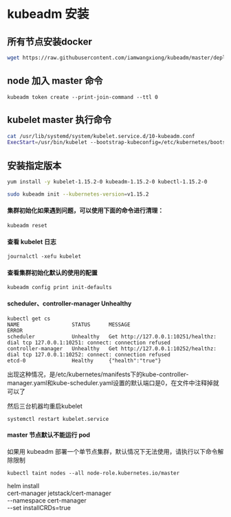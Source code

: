 # kubeadm 安装

## 所有节点安装docker
```sh
wget https://raw.githubusercontent.com/iamwangxiong/kubeadm/master/deploy/docker.sh
```

## node 加入 master 命令
```
kubeadm token create --print-join-command --ttl 0
```
## kubelet master 执行命令
 ```sh
 cat /usr/lib/systemd/system/kubelet.service.d/10-kubeadm.conf
 ExecStart=/usr/bin/kubelet --bootstrap-kubeconfig=/etc/kubernetes/bootstrap-kubelet.conf --kubeconfig=/etc/kubernetes/kubelet.conf --config=/var/lib/kubelet/config.yaml --cgroup-driver=cgroupfs --runtime-cgroups=/systemd/system.slice --kubelet-cgroups=/systemd/system.slice
 ```
## 安装指定版本
```sh
yum install -y kubelet-1.15.2-0 kubeadm-1.15.2-0 kubectl-1.15.2-0

sudo kubeadm init --kubernetes-version=v1.15.2
```
#### 集群初始化如果遇到问题，可以使用下面的命令进行清理：
```
kubeadm reset
```

#### 查看 kubelet 日志
```
journalctl -xefu kubelet
```
#### 查看集群初始化默认的使用的配置
```
kubeadm config print init-defaults
```

#### scheduler、controller-manager  Unhealthy
```
kubectl get cs
NAME                 STATUS      MESSAGE                                                                                     ERROR
scheduler            Unhealthy   Get http://127.0.0.1:10251/healthz: dial tcp 127.0.0.1:10251: connect: connection refused
controller-manager   Unhealthy   Get http://127.0.0.1:10252/healthz: dial tcp 127.0.0.1:10252: connect: connection refused
etcd-0               Healthy     {"health":"true"}
```
出现这种情况，是/etc/kubernetes/manifests下的kube-controller-manager.yaml和kube-scheduler.yaml设置的默认端口是0，在文件中注释掉就可以了

然后三台机器均重启kubelet
```
systemctl restart kubelet.service
```
#### master 节点默认不能运行 pod
如果用 kubeadm 部署一个单节点集群，默认情况下无法使用，请执行以下命令解除限制
```
kubectl taint nodes --all node-role.kubernetes.io/master
```

helm install \
 cert-manager jetstack/cert-manager \
 --namespace cert-manager \
 --set installCRDs=true
